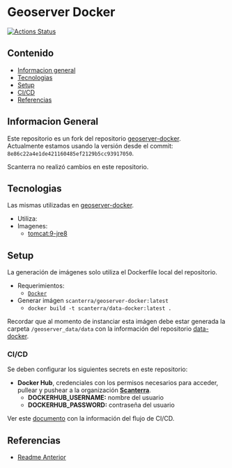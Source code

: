 # Geoserver Docker

[![Actions Status](https://github.com/scanterra/geoserver-docker/workflows/build/badge.svg)](https://github.com/scanterra/geoserver-docker/actions)

## Contenido

* [Informacion general](#informacion-general)
* [Tecnologias](#tecnologias)
* [Setup](#setup)
* [CI/CD](#ci/cd)
* [Referencias](#referencias)

## Informacion General

Este repositorio es un fork del repositorio [geoserver-docker](https://github.com/GeoNode/geoserver-docker).  
Actualmente estamos usando la versión desde el commit: `8e86c22a4e1de421160485ef2129b5cc93917050`.

Scanterra no realizó cambios en este repositorio.

## Tecnologias

Las mismas utilizadas en [geoserver-docker](https://github.com/GeoNode/geoserver-docker).

* Utiliza:
* Imagenes:
    - [tomcat:9-jre8](https://hub.docker.com/_/tomcat)

## Setup

La generación de imágenes solo utiliza el Dockerfile local del repositorio.

- Requerimientos:
    - [`Docker`](https://docs.docker.com/)
- Generar imágen `scanterra/geoserver-docker:latest`
    - `docker build -t scanterra/data-docker:latest .`

Recordar que al momento de instanciar esta imágen debe estar generada la carpeta `/geoserver_data/data` con la información del repositorio [data-docker](https://github.com/scanterra/data-docker).

### CI/CD

Se deben configurar los siguientes secrets en este repositorio:
- **Docker Hub**, credenciales con los permisos necesarios para acceder, pullear y pushear a la organización [**Scanterra**](https://hub.docker.com/orgs/scanterra).
  - **DOCKERHUB_USERNAME:** nombre del usuario
  - **DOCKERHUB_PASSWORD:** contraseña del usuario

Ver este [documento](https://github.com/scanterra/scanterra_quickstart) con la información del flujo de CI/CD.

## Referencias

- [Readme Anterior](/README_OLD.md)
